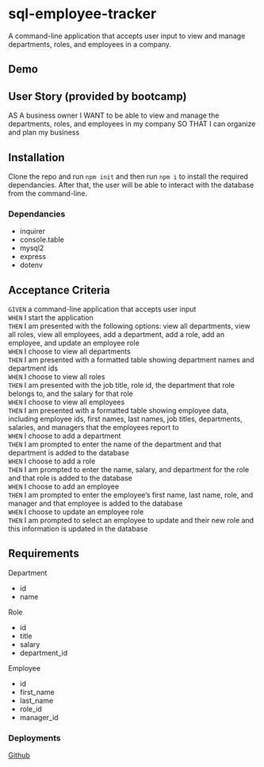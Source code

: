 # sql-employee-tracker
A command-line application that accepts user input to view and manage departments, roles, and employees in a company. 

## Demo
<!-- update with video/gif of app -->


## User Story (provided by bootcamp)
AS A business owner
I WANT to be able to view and manage the departments, roles, and employees in my company
SO THAT I can organize and plan my business

## Installation
Clone the repo and run `npm init` and then run `npm i` to install the required dependancies. After that, the user will be able to interact with the database from the command-line. 

### Dependancies
- inquirer
- console.table
- mysql2
- express
- dotenv

## Acceptance Criteria
`GIVEN` a command-line application that accepts user input  
`WHEN` I start the application  
`THEN` I am presented with the following options: view all departments, view all roles, view all employees, add a department, add a role, add an employee, and update an employee role  
`WHEN` I choose to view all departments  
`THEN` I am presented with a formatted table showing department names and department ids  
`WHEN` I choose to view all roles  
`THEN` I am presented with the job title, role id, the department that role belongs to, and the salary for that role  
`WHEN` I choose to view all employees  
`THEN` I am presented with a formatted table showing employee data, including employee ids, first names, last names, job titles, departments, salaries, and managers that the employees report to  
`WHEN` I choose to add a department  
`THEN` I am prompted to enter the name of the department and that department is added to the database  
`WHEN` I choose to add a role  
`THEN` I am prompted to enter the name, salary, and department for the role and that role is added to the database  
`WHEN` I choose to add an employee  
`THEN` I am prompted to enter the employee’s first name, last name, role, and manager and that employee is added to the database  
`WHEN` I choose to update an employee role  
`THEN` I am prompted to select an employee to update and their new role and this information is updated in the database   

## Requirements
Department
- id
- name   

Role
- id
- title
- salary
- department_id

Employee
- id
- first_name
- last_name
- role_id
- manager_id

### Deployments
[Github](https://github.com/njacques47/sql-employee-tracker)
